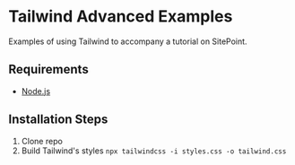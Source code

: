 # Tailwind Advanced Examples

Examples of using Tailwind to accompany a tutorial on SitePoint.

## Requirements

* [Node.js](http://nodejs.org/)

## Installation Steps

1. Clone repo
2. Build Tailwind's styles `npx tailwindcss -i styles.css -o tailwind.css`